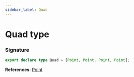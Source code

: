 ```yaml
---
sidebar_label: Quad
---
```


# Quad type

### Signature

```typescript
export declare type Quad = [Point, Point, Point, Point];
```

**References:** [Point](./puppeteer.point.md)
